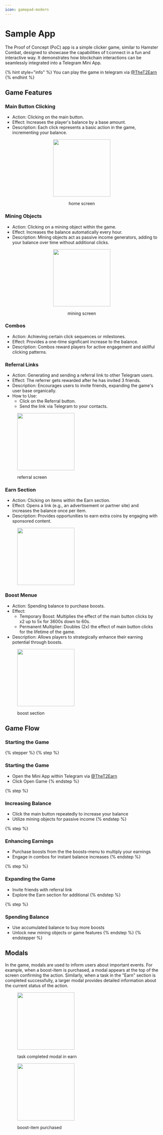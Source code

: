 ```yaml
---
icon: gamepad-modern
---
```


# Sample App

The Proof of Concept (PoC) app is a simple clicker game, similar to Hamster Combat, designed to showcase the capabilities of t:connect in a fun and interactive way. It demonstrates how blockchain interactions can be seamlessly integrated into a Telegram Mini App.

{% hint style="info" %}
You can play the game in telegram via [@TheT2Earn](https://t.me/TheT2Earnbot)
{% endhint %}

## Game Features

### Main Button Clicking

* Action: Clicking on the main button.
* Effect: Increases the player's balance by a base amount.
* Description: Each click represents a basic action in the game, incrementing your balance.

<div align="center">

<figure><img src="../../.gitbook/assets/homescreen.PNG" alt="" width="188"><figcaption><p>home screen</p></figcaption></figure>

</div>

### Mining Objects

* Action: Clicking on a mining object within the game.
* Effect: Increases the balance automatically every hour.
* Description: Mining objects act as passive income generators, adding to your balance over time without additional clicks.

<div align="center">

<figure><img src="../../.gitbook/assets/mining.PNG" alt="" width="188"><figcaption><p>mining screen</p></figcaption></figure>

</div>

### Combos

* Action: Achieving certain click sequences or milestones.
* Effect: Provides a one-time significant increase to the balance.
* Description: Combos reward players for active engagement and skillful clicking patterns.

### Referral Links

* Action: Generating and sending a referral link to other Telegram users.
* Effect: The referrer gets rewarded after he has invited 3 friends.
* Description: Encourages users to invite friends, expanding the game's user base organically.
* How to Use:
  * Click on the Referral button.
  * Send the link via Telegram to your contacts.

<figure><img src="../../.gitbook/assets/referral.PNG" alt="" width="188"><figcaption><p>referral screen</p></figcaption></figure>

### Earn Section

* Action: Clicking on items within the Earn section.
* Effect: Opens a link (e.g., an advertisement or partner site) and increases the balance once per item.
* Description: Provides opportunities to earn extra coins by engaging with sponsored content.

<figure><img src="../../.gitbook/assets/Earn.PNG" alt="" width="188"><figcaption></figcaption></figure>

### Boost Menue

* Action: Spending balance to purchase boosts.
* Effect:
  * Temporary Boost: Multiplies the effect of the main button clicks by x2 up to 5x for 3600s down to 60s.
  * Permanent Multiplier: Doubles (2x) the effect of main button clicks for the lifetime of the game.
* Description: Allows players to strategically enhance their earning potential through boosts.

<figure><img src="../../.gitbook/assets/ActiveBoosts.PNG" alt="" width="188"><figcaption><p>boost section</p></figcaption></figure>

## Game Flow

### Starting the Game



{% stepper %}
{% step %}
### Starting the Game

* Open the Mini App within Telegram via [@TheT2Earn](https://t.me/TheT2Earnbot)
* Click Open Game
{% endstep %}

{% step %}
### Increasing Balance

* Click the main button repeatedly to increase your balance
* Utilize mining objects for passive income
{% endstep %}

{% step %}
### Enhancing Earnings

* Purchase boosts from the the boosts-menu to multiply your earnings
* Engage in combos for instant balance increases
{% endstep %}

{% step %}
### Expanding the Game

* Invite friends with referral link
* Explore the Earn section for additional
{% endstep %}

{% step %}
### Spending Balance

* Use accumulated balance to buy more boosts
* Unlock new mining objects or game features
{% endstep %}
{% endstepper %}

## Modals

In the game, modals are used to inform users about important events. For example, when a boost-item is purchased, a modal appears at the top of the screen confirming the action. Similarly, when a task in the "Earn" section is completed successfully, a larger modal provides detailed information about the current status of the action.

<div>

<figure><img src="../../.gitbook/assets/task completed modal.PNG" alt="" width="188"><figcaption><p>task completed modal in earn</p></figcaption></figure>

 

<figure><img src="../../.gitbook/assets/Boost activated modal.PNG" alt="" width="188"><figcaption><p>boost-item purchased</p></figcaption></figure>

</div>
